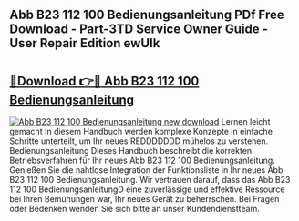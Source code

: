 ## Abb B23 112 100 Bedienungsanleitung PDf Free Download - Part-3TD Service Owner Guide - User Repair Edition ewUIk

# <h2><a href="http://df0698.blite.top/?on=Abb+B23+112+100+Bedienungsanleitung">🔗Download 👉🔴 Abb B23 112 100 Bedienungsanleitung</a></h2>

[![Abb B23 112 100 Bedienungsanleitung new download](https://i.imgur.com/lujVjoI.png)](http://df0698.blite.top/?on=Abb+B23+112+100+Bedienungsanleitung)
Lernen leicht gemacht In diesem Handbuch werden komplexe Konzepte in einfache Schritte unterteilt, um Ihr neues REDDDDDDD mühelos zu verstehen. Bedienungsanleitung Dieses Handbuch beschreibt die korrekten Betriebsverfahren für Ihr neues Abb B23 112 100 Bedienungsanleitung. Genießen Sie die nahtlose Integration der Funktionsliste in Ihr neues Abb B23 112 100 Bedienungsanleitung. Wir vertrauen darauf, dass das Abb B23 112 100 BedienungsanleitungD eine zuverlässige und effektive Ressource bei Ihren Bemühungen war, Ihr neues Gerät zu beherrschen. Bei Fragen oder Bedenken wenden Sie sich bitte an unser Kundendienstteam.
